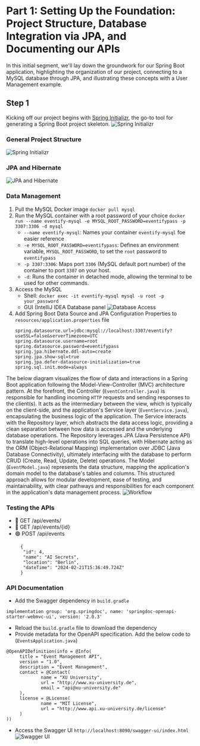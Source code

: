 # Part 1: Setting Up the Foundation: Project Structure, Database Integration via JPA, and Documenting our APIs
In this initial segment, we'll lay down the groundwork for our Spring Boot application, highlighting the organization of our project, connecting to a MySQL database through JPA, and illustrating these concepts with a User Management example. 

## Step 1
Kicking off our project begins with [Spring Initializr](https://start.spring.io/), the go-to tool for generating a Spring Boot project skeleton. 
![Spring Initializr](https://github.com/baheerxu/SpringBoot/blob/main/Part1/imgs/1.png)
### General Project Structure
![Spring Initializr](https://github.com/baheerxu/SpringBoot/blob/main/Part1/imgs/2.png)
### JPA and Hibernate
![JPA and Hibernate](https://github.com/baheerxu/SpringBoot/blob/main/Part1/imgs/3.png)
### Data Management
1. Pull the MySQL Docker image ```docker pull mysql```
2. Run the MySQL container with a root password of your choice  ``` docker run --name eventify-mysql -e MYSQL_ROOT_PASSWORD=eventifypass -p 3307:3306 -d mysql ```
   - ```--name eventify-mysql```: Names your container ```eventify-mysql``` foe easier reference
   - ```-e MYSQL_ROOT_PASSWORD=eventifypass```: Defines an environment variable, ```MYSQL_ROOT_PASSWORD```, to set the ```root``` password to ```eventifypass```
   - ```-p 3307:3306```: Maps port ```3306``` (MySQL default port number) of the container to port ```3307``` on your host.
   - ```-d```: Runs the container in detached mode, allowing the terminal to be used for other commands.
3. Access the MySQL
   - Shell: ```docker exec -it eventify-mysql mysql -u root -p your_password```
   - GUI (IntelliJ IDEA Database panel
     ![Database Access](https://github.com/baheerxu/SpringBoot/blob/main/Part1/imgs/5.png)
4. Add Spring Boot Data Source and JPA Configuration Properties to ```resources/application.properties``` file
   ```
   spring.datasource.url=jdbc:mysql://localhost:3307/eventify?useSSL=false&serverTimezone=UTC
   spring.datasource.username=root
   spring.datasource.password=eventifypass
   spring.jpa.hibernate.ddl-auto=create
   spring.jpa.show-sql=true
   spring.jpa.defer-datasource-initialization=true
   spring.sql.init.mode=always
   ```
The below diagram visualizes the flow of data and interactions in a Spring Boot application following the Model-View-Controller (MVC) architecture pattern. At the forefront, the Controller (```EventController.java```) is responsible for handling incoming ```HTTP``` requests and sending responses to the client(s). It acts as the intermediary between the view, which is typically on the client-side, and the application's Service layer (```EventService.java```), encapsulating the business logic of the application. The Service interacts with the Repository layer, which abstracts the data access logic, providing a clean separation between how data is accessed and the underlying database operations. The Repository leverages JPA (Java Persistence API) to translate high-level operations into SQL queries, with Hibernate acting as the ORM (Object-Relational Mapping) implementation over JDBC (Java Database Connectivity), ultimately interfacing with the database to perform CRUD (Create, Read, Update, Delete) operations. The Model (```EventModel.java```) represents the data structure, mapping the application's domain model to the database's tables and columns. This structured approach allows for modular development, ease of testing, and maintainability, with clear pathways and responsibilities for each component in the application's data management process.
![Workflow](https://github.com/baheerxu/SpringBoot/blob/main/Part1/imgs/4.png)
### Testing the APIs
- 🔵 GET /api/events/
- 🔵 GET /api/events/{id}
- 🟢 POST /api/events
  ```
 	{
 	 "id": 4,
 	 "name": "AI Secrets",
	 "location": "Berlin",
 	 "dateTime": "2024-02-21T15:36:49.724Z"
	}

  ```

### API Documentation
   - Add the Swagger dependency in ```build.gradle```
   ```
   implementation group: 'org.springdoc', name: 'springdoc-openapi-starter-webmvc-ui', version: '2.0.3'
   ```
   - Reload the ```build.gradle``` file to download the dependency
   - Provide metadata for the OpenAPI specification. Add the below code to (```EventsApplication.java```)
   ```
   @OpenAPIDefinition(info = @Info(
		title = "Event Management API",
		version = "1.0",
		description = "Event Management",
		contact = @Contact(
				name = "XU University",
				url = "http://www.xu-university.de",
				email = "api@xu-university.de"
		),
		license = @License(
				name = "MIT License",
				url = "http://www.api.xu-university.de/license"
		)
))
   ```
   - Access the Swagger UI ```http://localhost:8090/swagger-ui/index.html```
![Swagger UI](https://github.com/baheerxu/SpringBoot/blob/main/Part1/imgs/6.png)

